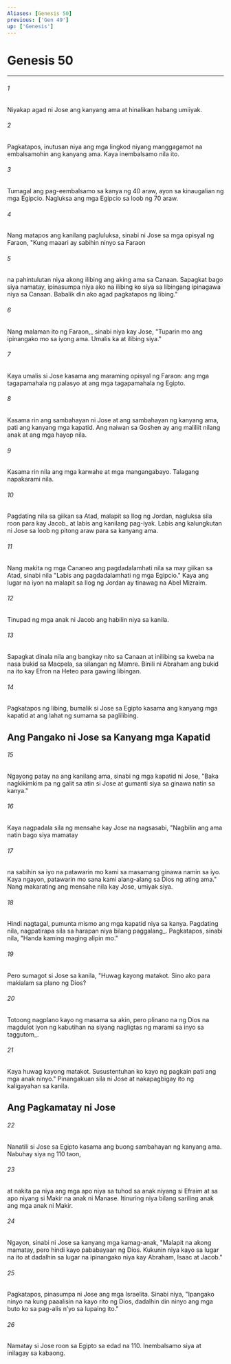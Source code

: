 ```yaml
---
Aliases: [Genesis 50]
previous: ['Gen 49']
up: ['Genesis']
---
```

# Genesis 50

***






















###### 1 










Niyakap agad ni Jose ang kanyang ama at hinalikan habang umiiyak. 





















###### 2 










Pagkatapos, inutusan niya ang mga lingkod niyang manggagamot na embalsamohin ang kanyang ama. Kaya inembalsamo nila ito. 





















###### 3 










Tumagal ang pag-eembalsamo sa kanya ng 40 araw, ayon sa kinaugalian ng mga Egipcio. Nagluksa ang mga Egipcio sa loob ng 70 araw. 





















###### 4 










Nang matapos ang kanilang pagluluksa, sinabi ni Jose sa mga opisyal ng Faraon, "Kung maaari ay sabihin ninyo sa Faraon 





















###### 5 










na pahintulutan niya akong ilibing ang aking ama sa Canaan. Sapagkat bago siya namatay, ipinasumpa niya ako na ilibing ko siya sa libingang ipinagawa niya sa Canaan. Babalik din ako agad pagkatapos ng libing." 





















###### 6 










Nang malaman ito ng Faraon,_ sinabi niya kay Jose, "Tuparin mo ang ipinangako mo sa iyong ama. Umalis ka at ilibing siya." 





















###### 7 










Kaya umalis si Jose kasama ang maraming opisyal ng Faraon: ang mga tagapamahala ng palasyo at ang mga tagapamahala ng Egipto. 





















###### 8 










Kasama rin ang sambahayan ni Jose at ang sambahayan ng kanyang ama, pati ang kanyang mga kapatid. Ang naiwan sa Goshen ay ang maliliit nilang anak at ang mga hayop nila. 





















###### 9 










Kasama rin nila ang mga karwahe at mga mangangabayo. Talagang napakarami nila. 





















###### 10 










Pagdating nila sa giikan sa Atad, malapit sa Ilog ng Jordan, nagluksa sila roon para kay Jacob_ at labis ang kanilang pag-iyak. Labis ang kalungkutan ni Jose sa loob ng pitong araw para sa kanyang ama. 





















###### 11 










Nang makita ng mga Cananeo ang pagdadalamhati nila sa may giikan sa Atad, sinabi nila "Labis ang pagdadalamhati ng mga Egipcio." Kaya ang lugar na iyon na malapit sa Ilog ng Jordan ay tinawag na Abel Mizraim. 





















###### 12 










Tinupad ng mga anak ni Jacob ang habilin niya sa kanila. 





















###### 13 










Sapagkat dinala nila ang bangkay nito sa Canaan at inilibing sa kweba na nasa bukid sa Macpela, sa silangan ng Mamre. Binili ni Abraham ang bukid na ito kay Efron na Heteo para gawing libingan. 





















###### 14 










Pagkatapos ng libing, bumalik si Jose sa Egipto kasama ang kanyang mga kapatid at ang lahat ng sumama sa paglilibing.

## Ang Pangako ni Jose sa Kanyang mga Kapatid 





















###### 15 










Ngayong patay na ang kanilang ama, sinabi ng mga kapatid ni Jose, "Baka nagkikimkim pa ng galit sa atin si Jose at gumanti siya sa ginawa natin sa kanya." 





















###### 16 










Kaya nagpadala sila ng mensahe kay Jose na nagsasabi, "Nagbilin ang ama natin bago siya mamatay 





















###### 17 










na sabihin sa iyo na patawarin mo kami sa masamang ginawa namin sa iyo. Kaya ngayon, patawarin mo sana kami alang-alang sa Dios ng ating ama." Nang makarating ang mensahe nila kay Jose, umiyak siya. 





















###### 18 










Hindi nagtagal, pumunta mismo ang mga kapatid niya sa kanya. Pagdating nila, nagpatirapa sila sa harapan niya bilang paggalang_. Pagkatapos, sinabi nila, "Handa kaming maging alipin mo." 





















###### 19 










Pero sumagot si Jose sa kanila, "Huwag kayong matakot. Sino ako para makialam sa plano ng Dios? 





















###### 20 










Totoong nagplano kayo ng masama sa akin, pero plinano na ng Dios na magdulot iyon ng kabutihan na siyang nagligtas ng marami sa inyo sa taggutom_. 





















###### 21 










Kaya huwag kayong matakot. Susustentuhan ko kayo ng pagkain pati ang mga anak ninyo." Pinangakuan sila ni Jose at nakapagbigay ito ng kaligayahan sa kanila.

## Ang Pagkamatay ni Jose 





















###### 22 










Nanatili si Jose sa Egipto kasama ang buong sambahayan ng kanyang ama. Nabuhay siya ng 110 taon, 





















###### 23 










at nakita pa niya ang mga apo niya sa tuhod sa anak niyang si Efraim at sa apo niyang si Makir na anak ni Manase. Itinuring niya bilang sariling anak ang mga anak ni Makir. 





















###### 24 










Ngayon, sinabi ni Jose sa kanyang mga kamag-anak, "Malapit na akong mamatay, pero hindi kayo pababayaan ng Dios. Kukunin niya kayo sa lugar na ito at dadalhin sa lugar na ipinangako niya kay Abraham, Isaac at Jacob." 





















###### 25 










Pagkatapos, pinasumpa ni Jose ang mga Israelita. Sinabi niya, "Ipangako ninyo na kung paaalisin na kayo rito ng Dios, dadalhin din ninyo ang mga buto ko sa pag-alis nʼyo sa lupaing ito." 





















###### 26 










Namatay si Jose roon sa Egipto sa edad na 110. Inembalsamo siya at inilagay sa kabaong.

